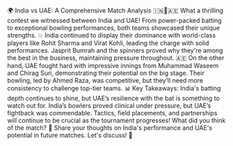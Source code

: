 🌍 India vs UAE: A Comprehensive Match Analysis 🇮🇳🏏🇦🇪
What a thrilling contest we witnessed between India and UAE! From power-packed batting to exceptional bowling performances, both teams showcased their unique strengths.
💥 India continued to display their dominance with world-class players like Rohit Sharma and Virat Kohli, leading the charge with solid performances. Jasprit Bumrah and the spinners proved why they're among the best in the business, maintaining pressure throughout.
🇦🇪 On the other hand, UAE fought hard with impressive innings from Muhammad Waseem and Chirag Suri, demonstrating their potential on the big stage. Their bowling, led by Ahmed Raza, was competitive, but they’ll need more consistency to challenge top-tier teams.
📊 Key Takeaways:
India's batting depth continues to shine, but UAE’s resilience with the bat is something to watch out for.
India’s bowlers proved clinical under pressure, but UAE’s fightback was commendable.
Tactics, field placements, and partnerships will continue to be crucial as the tournament progresses!
What did you think of the match? 🤔 Share your thoughts on India's performance and UAE's potential in future matches. Let's discuss! 💬
